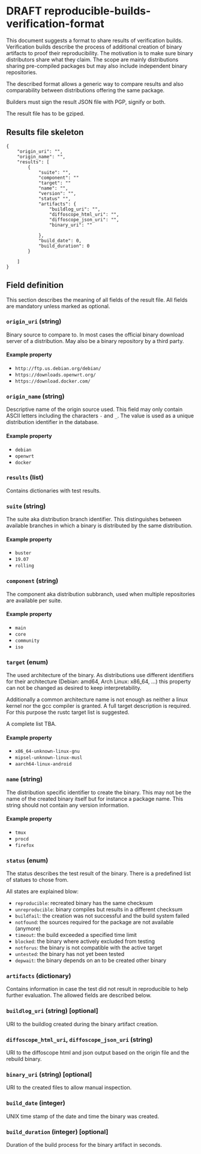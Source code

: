 # DRAFT reproducible-builds-verification-format

This document suggests a format to share results of verification builds.
Verification builds describe the process of additional creation of binary
artifacts to proof their reproducibility. The motivation is to make sure binary
distributors share what they claim. The scope are mainly distributions sharing
pre-compiled packages but may also include independent binary repositories.

The described format allows a generic way to compare results and also
comparability between distributions offering the same package.

Builders must sign the result JSON file with PGP, signify or both.

The result file has to be gziped.

## Results file skeleton

```
{
	"origin_uri": "",
	"origin_name": "",
	"results": [
		{
			"suite": "",
			"component": ""
			"target": ""
			"name": "",
			"version": "",
			"status" "",
			"artifacts": {
				"buildlog_uri": "",
				"diffoscope_html_uri": "",
				"diffoscope_json_uri": "",
				"binary_uri": ""

			},
			"build_date": 0,
			"build_duration": 0
		}

	]
}
```

## Field definition

This section describes the meaning of all fields of the result file. All fields
are mandatory unless marked as optional.

### `origin_uri` (string)

Binary source to compare to. In most cases the official binary download server
of a distribution. May also be a binary repository by a third party.

#### Example property

* `http://ftp.us.debian.org/debian/`
* `https://downloads.openwrt.org/`
* `https://download.docker.com/`

### `origin_name` (string)

Descriptive name of the origin source used. This field may only contain ASCII
letters including the characters `-` and `_`. The value is used as a unique
distribution identifier in the database.

#### Example property

* `debian`
* `openwrt`
* `docker`

### `results` (list)

Contains dictionaries with test results. 

### `suite` (string)

The suite aka distribution branch identifier. This distinguishes between
available branches in which a binary is distributed by the same distribution.

#### Example property

* `buster`
* `19.07`
* `rolling`

### `component` (string)

The component aka distribution subbranch, used when multiple repositories are
available per suite.

#### Example property

* `main`
* `core`
* `community`
* `iso`

### `target` (enum)

The used architecture of the binary. As distributions use different identifiers
for their architecture (Debian: amd64, Arch Linux: x86_64, ...) this property
can not be changed as desired to keep interpretability.

Additionally a common architecture name is not enough as neither a linux kernel
nor the gcc compiler is granted. A full target description is required. For
this purpose the rustc target list is suggested.

A complete list TBA.

#### Example property

* `x86_64-unknown-linux-gnu`
* `mipsel-unknown-linux-musl`
* `aarch64-linux-android`

### `name` (string)

The distribution specific identifier to create the binary. This may not be the
name of the created binary itself but for instance a package name. This string
should not contain any version information.

#### Example property

* `tmux`
* `procd`
* `firefox`

### `status` (enum)

The status describes the test result of the binary. There is a predefined list
of statues to chose from.

All states are explained blow:

* `reproducible`: recreated binary has the same checksum
* `unreproducible`: binary compiles but results in a different checksum
* `buildfail`: the creation was not successful and the build system failed
* `notfound`: the sources required for the package are not available (anymore)
* `timeout`: the build exceeded a specified time limit
* `blocked`: the binary where actively excluded from testing
* `notforus`: the binary is not compatible with the active target
* `untested`: the binary has not yet been tested
* `depwait`: the binary depends on an to be created other binary

### `artifacts` (dictionary)

Contains information in case the test did not result in reproducible to help
further evaluation. The allowed fields are described below.

### `buildlog_uri` (string) [optional]

URI to the buildlog created during the binary artifact creation.

### `diffoscope_html_uri`, `diffoscope_json_uri` (string)

URI to the diffoscope html and json output based on the origin file and the
rebuild binary.

### `binary_uri` (string) [optional]

URI to the created files to allow manual inspection.

### `build_date` (integer)

UNIX time stamp of the date and time the binary was created.

### `build_duration` (integer) [optional]

Duration of the build process for the binary artifact in seconds.
